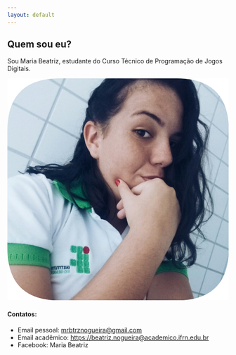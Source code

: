 ```yaml
---
layout: default
---
```

## [](#header-2)Quem sou eu?
  Sou Maria Beatriz, estudante do Curso Técnico de Programação de Jogos Digitais.

![](bia.jpeg)


#### [](#header-4)Contatos:

* Email pessoal: mrbtrznogueira@gmail.com
* Email acadêmico: https://beatriz.nogueira@academico.ifrn.edu.br
* Facebook: Maria Beatriz
